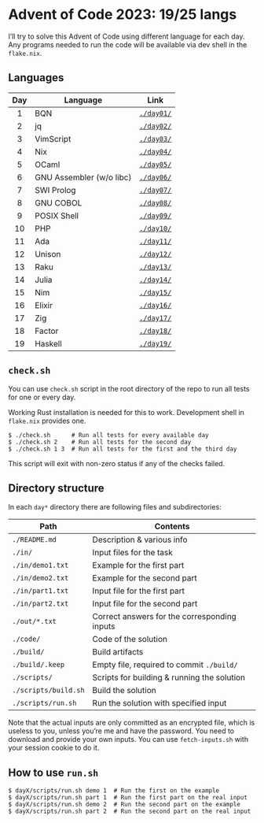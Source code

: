 # Advent of Code 2023: 19/25 langs

I’ll try to solve this Advent of Code using different language for each day.
Any programs needed to run the code will be available via dev shell in the `flake.nix`.

## Languages

| Day | Language                 | Link                 |
| :-: | ------------------------ | -------------------- |
|  1  | BQN                      | [`./day01/`](/day01) |
|  2  | jq                       | [`./day02/`](/day02) |
|  3  | VimScript                | [`./day03/`](/day03) |
|  4  | Nix                      | [`./day04/`](/day04) |
|  5  | OCaml                    | [`./day05/`](/day05) |
|  6  | GNU Assembler (w/o libc) | [`./day06/`](/day06) |
|  7  | SWI Prolog               | [`./day07/`](/day07) |
|  8  | GNU COBOL                | [`./day08/`](/day08) |
|  9  | POSIX Shell              | [`./day09/`](/day09) |
|  10 | PHP                      | [`./day10/`](/day10) |
|  11 | Ada                      | [`./day11/`](/day11) |
|  12 | Unison                   | [`./day12/`](/day12) |
|  13 | Raku                     | [`./day13/`](/day13) |
|  14 | Julia                    | [`./day14/`](/day14) |
|  15 | Nim                      | [`./day15/`](/day15) |
|  16 | Elixir                   | [`./day16/`](/day16) |
|  17 | Zig                      | [`./day17/`](/day17) |
|  18 | Factor                   | [`./day18/`](/day18) |
|  19 | Haskell                  | [`./day19/`](/day19) |

## `check.sh`

You can use `check.sh` script in the root directory of the repo to run all tests for one or every day.

Working Rust installation is needed for this to work. Development shell in `flake.nix` provides one.

```
$ ./check.sh      # Run all tests for every available day
$ ./check.sh 2    # Run all tests for the second day
$ ./check.sh 1 3  # Run all tests for the first and the third day
```

This script will exit with non-zero status if any of the checks failed.

## Directory structure

In each `day*` directory there are following files and subdirectories:

|  Path                | Contents                                     |
| -------------------- | -------------------------------------------- |
| `./README.md`        | Description & various info                   |
| `./in/`              | Input files for the task                     |
| `./in/demo1.txt`     | Example for the first part                   |
| `./in/demo2.txt`     | Example for the second part                  |
| `./in/part1.txt`     | Input file for the first part                |
| `./in/part2.txt`     | Input file for the second part               |
| `./out/*.txt`        | Correct answers for the corresponding inputs |
| `./code/`            | Code of the solution                         |
| `./build/`           | Build artifacts                              |
| `./build/.keep`      | Empty file, required to commit `./build/`    |
| `./scripts/`         | Scripts for building & running the solution  |
| `./scripts/build.sh` | Build the solution                           |
| `./scripts/run.sh`   | Run the solution with specified input        |

Note that the actual inputs are only committed as an encrypted file, which is useless to you,
unless you’re me and have the password. You need to download and provide your own inputs.
You can use `fetch-inputs.sh` with your session cookie to do it.

## How to use `run.sh`

```
$ dayX/scripts/run.sh demo 1  # Run the first on the example
$ dayX/scripts/run.sh part 1  # Run the first part on the real input
$ dayX/scripts/run.sh demo 2  # Run the second part on the example
$ dayX/scripts/run.sh part 2  # Run the second part on the real input
```
